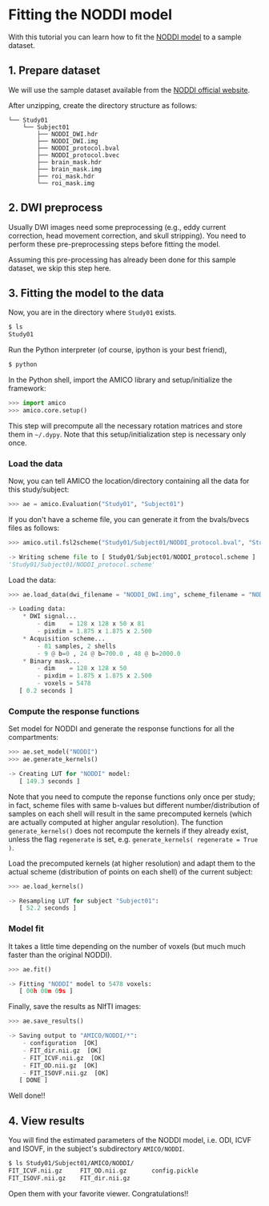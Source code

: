 # Fitting the NODDI model

With this tutorial you can learn how to fit the [NODDI model](http://www.ncbi.nlm.nih.gov/pubmed/22484410) to a sample dataset.

## 1. Prepare dataset

We will use the sample dataset available from the [NODDI official website](http://mig.cs.ucl.ac.uk/index.php?n=Tutorial.NODDImatlab).

After unzipping, create the directory structure as follows:

```
└── Study01
    └── Subject01
        ├── NODDI_DWI.hdr
        ├── NODDI_DWI.img
        ├── NODDI_protocol.bval
        ├── NODDI_protocol.bvec
        ├── brain_mask.hdr
        ├── brain_mask.img
        ├── roi_mask.hdr
        └── roi_mask.img
```

## 2. DWI preprocess

Usually DWI images need some preprocessing (e.g., eddy current correction, head movement correction, and skull stripping).
You need to perform these pre-preprocessing steps before fitting the model.

Assuming this pre-processing has already been done for this sample dataset, we skip this step here.

## 3. Fitting the model to the data

Now, you are in the directory where `Study01` exists.

```bash
$ ls
Study01
```

Run the Python interpreter (of course, ipython is your best friend),

```bash
$ python
```

In the Python shell, import the AMICO library and setup/initialize the framework:

```python
>>> import amico
>>> amico.core.setup()
```

This step will precompute all the necessary rotation matrices and store them in `~/.dypy`. Note that this setup/initialization step is necessary only once.


### Load the data
Now, you can tell AMICO the location/directory containing all the data for this study/subject:

```python
>>> ae = amico.Evaluation("Study01", "Subject01")
```

If you don't have a scheme file, you can generate it from the bvals/bvecs files as follows:

```python
>>> amico.util.fsl2scheme("Study01/Subject01/NODDI_protocol.bval", "Study01/Subject01/NODDI_protocol.bvec")

-> Writing scheme file to [ Study01/Subject01/NODDI_protocol.scheme ]
'Study01/Subject01/NODDI_protocol.scheme'
```

Load the data:

```python
>>> ae.load_data(dwi_filename = "NODDI_DWI.img", scheme_filename = "NODDI_protocol.scheme", mask_filename = "roi_mask.img", b0_thr = 0)

-> Loading data:
	* DWI signal...
		- dim    = 128 x 128 x 50 x 81
		- pixdim = 1.875 x 1.875 x 2.500
	* Acquisition scheme...
		- 81 samples, 2 shells
		- 9 @ b=0 , 24 @ b=700.0 , 48 @ b=2000.0
	* Binary mask...
		- dim    = 128 x 128 x 50
		- pixdim = 1.875 x 1.875 x 2.500
		- voxels = 5478
   [ 0.2 seconds ]
```

### Compute the response functions
Set model for NODDI and generate the response functions for all the compartments:

```python
>>> ae.set_model("NODDI")
>>> ae.generate_kernels()

-> Creating LUT for "NODDI" model:
   [ 149.3 seconds ]
```

Note that you need to compute the reponse functions only once per study; in fact, scheme files with same b-values but different number/distribution of samples on each shell will result in the same precomputed kernels (which are actually computed at higher angular resolution). The function `generate_kernels()` does not recompute the kernels if they already exist, unless the flag `regenerate` is set, e.g. `generate_kernels( regenerate = True )`.

Load the precomputed kernels (at higher resolution) and adapt them to the actual scheme (distribution of points on each shell) of the current subject:

```python
>>> ae.load_kernels()

-> Resampling LUT for subject "Subject01":
   [ 52.2 seconds ]
```

### Model fit
It takes a little time depending on the number of voxels (but much much faster than the original NODDI).

```python
>>> ae.fit()

-> Fitting "NODDI" model to 5478 voxels:
   [ 00h 00m 09s ]
```

Finally, save the results as NIfTI images:

```python
>>> ae.save_results()

-> Saving output to "AMICO/NODDI/*":
	- configuration  [OK]
	- FIT_dir.nii.gz  [OK]
	- FIT_ICVF.nii.gz  [OK]
	- FIT_OD.nii.gz  [OK]
	- FIT_ISOVF.nii.gz  [OK]
   [ DONE ]
```

Well done!!

## 4. View results

You will find the estimated parameters of the NODDI model, i.e. ODI, ICVF and ISOVF, in the subject's subdirectory `AMICO/NODDI`.


```bash
$ ls Study01/Subject01/AMICO/NODDI/
FIT_ICVF.nii.gz		FIT_OD.nii.gz		config.pickle
FIT_ISOVF.nii.gz	FIT_dir.nii.gz
```

Open them with your favorite viewer. Congratulations!!

